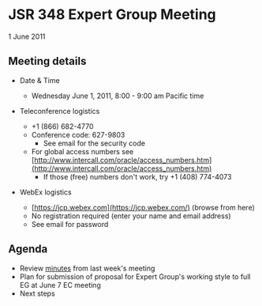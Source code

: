 # JSR 348 Expert Group Meeting  
1 June 2011

## Meeting details

*   Date & Time
    *   Wednesday June 1, 2011, 8:00 - 9:00 am Pacific time  

*   Teleconference logistics
    *   +1 (866) 682-4770
    *   Conference code: 627-9803
        *   See email for the security code
    *   For global access numbers see [http://www.intercall.com/oracle/access_numbers.htm](http://www.intercall.com/oracle/access_numbers.htm)
        *   If those (free) numbers don't work, try +1 (408) 774-4073
*   WebEx[](https://jcp.webex.com/jcp/j.php?ED=144242297&UID=491098062&PW=NMDI4ZjE2NmQ4&RT=MiM0) logistics
    *   [https://jcp.webex.com](https://jcp.webex.com/) (browse from here)
    *   No registration required (enter your name and email address)
    *   See email for password

## **Agenda**

*   Review [minutes](https://github.com/apastsya/files/jsr348/Meeting%20materials%20-%20pre%20Expert%20Group/2011-05-25-Minutes.md) from last week's meeting
*   Plan for submission of proposal for Expert Group's working style to full EG at June 7 EC meeting
*   Next steps